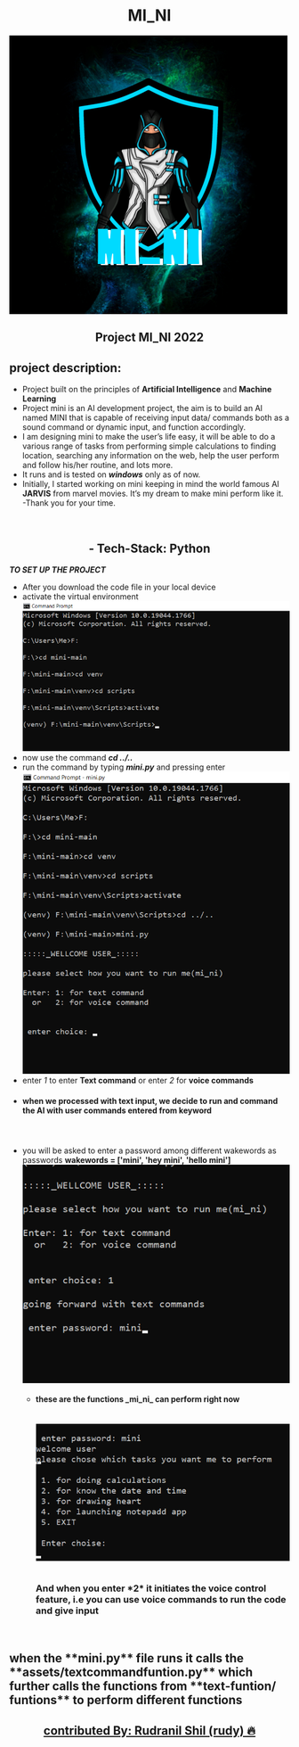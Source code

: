 ### <h1 align="center">MI_NI</h1>

<img src="images/mini.png" align="center" style="align:center; size:100px">

<h2 align="center"> Project MI_NI 2022</h2>

## project description:

- Project built on the principles of **Artificial Intelligence** and **Machine Learning**
- Project mini is an AI development project, the aim is to build an AI named MINI that is capable of receiving input data/ commands both as a sound command or dynamic input, and function accordingly.
  <br>
- I am designing mini to make the user’s life easy, it will be able to do a various range of tasks from performing simple calculations to finding location, searching any information on the web, help the user perform and follow his/her routine, and lots more.
- It runs and is tested on **_windows_** only as of now.
- Initially, I started working on mini keeping in mind the world famous AI **JARVIS** from marvel movies. It’s my dream to make mini perform like it.
  <br>
  -Thank you for your time.

<br>
<h2 align="center"> - Tech-Stack:  Python</h2>

**_TO SET UP THE PROJECT_**

- After you download the code file in your local device
- activate the virtual environment
  <br>
  <img src="images/photo1.png">
  <br>
- now use the command **_cd ../.._**
- run the command by typing **_mini.py_** and pressing enter
  <br>
  <img src="images/photo3.png">
  <br>
- enter _1_ to enter **Text command** or enter _2_ for **voice commands**
  <br>
- <h4> when we processed with text input, we decide to run and command the AI with user commands entered from keyword<h4>
  <br>
- you will be asked to enter a password among different wakewords as passwords
  **wakewords = ['mini', 'hey mini', 'hello mini']**
  <br>
  <img align="center" src="images/photo4.png">
  <br>
  - <div><h4>these are the functions _mi_ni_ can perform right now</h4></div>
    <br>
       <img align="center" src="images/photo5.png">
    <br>
    <br>
    <h3>And when you enter *2* it initiates the voice control feature, i.e you can use voice commands to run the code and give input </h3>

<br>
<div><h2>when the **mini.py** file runs it calls the **assets/textcommandfuntion.py** which further calls the functions from **text-funtion/ funtions** to perform different functions</h2></div>

## <a href="https://rudranilshil.me/"><div align="center"> contributed By: Rudranil Shil (rudy) 🔥</div></a>
